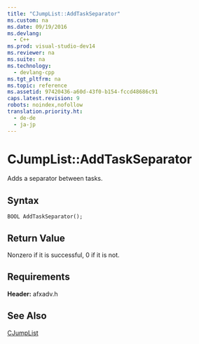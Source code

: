 ```yaml
---
title: "CJumpList::AddTaskSeparator"
ms.custom: na
ms.date: 09/19/2016
ms.devlang: 
  - C++
ms.prod: visual-studio-dev14
ms.reviewer: na
ms.suite: na
ms.technology: 
  - devlang-cpp
ms.tgt_pltfrm: na
ms.topic: reference
ms.assetid: 97420436-a60d-43f0-b154-fccd48686c91
caps.latest.revision: 9
robots: noindex,nofollow
translation.priority.ht: 
  - de-de
  - ja-jp
---
```

# CJumpList::AddTaskSeparator
Adds a separator between tasks.  
  
## Syntax  
  
```  
BOOL AddTaskSeparator();  
```  
  
## Return Value  
 Nonzero if it is successful, 0 if it is not.  
  
## Requirements  
 **Header:** afxadv.h  
  
## See Also  
 [CJumpList](../vs140/CJumpList-Class.md)
